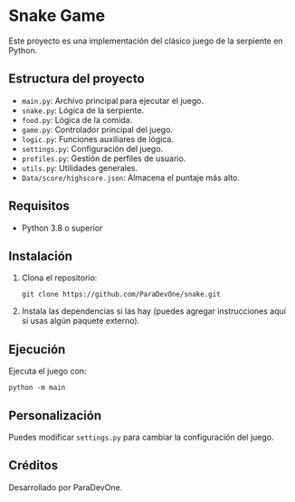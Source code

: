 # Snake Game

Este proyecto es una implementación del clásico juego de la serpiente en Python.

## Estructura del proyecto

- `main.py`: Archivo principal para ejecutar el juego.
- `snake.py`: Lógica de la serpiente.
- `food.py`: Lógica de la comida.
- `game.py`: Controlador principal del juego.
- `logic.py`: Funciones auxiliares de lógica.
- `settings.py`: Configuración del juego.
- `profiles.py`: Gestión de perfiles de usuario.
- `utils.py`: Utilidades generales.
- `Data/score/highscore.json`: Almacena el puntaje más alto.

## Requisitos

- Python 3.8 o superior

## Instalación

1. Clona el repositorio:
   ```pwsh
   git clone https://github.com/ParaDevOne/snake.git
   ```
2. Instala las dependencias si las hay (puedes agregar instrucciones aquí si usas algún paquete externo).

## Ejecución

Ejecuta el juego con:

```pwsh
python -m main
```

## Personalización

Puedes modificar `settings.py` para cambiar la configuración del juego.

## Créditos

Desarrollado por ParaDevOne.
